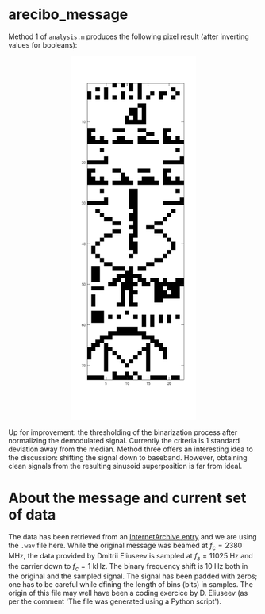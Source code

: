 # arecibo_message


Method 1 of `analysis.m` produces the following pixel result (after inverting values for booleans):

<p align="center">
  <img src="assets/message_pixels.png" width="50%" />
</p>

Up for improvement: the thresholding of the binarization process after normalizing the demodulated signal. Currently the criteria is 1 standard deviation away from the median.
Method three offers an interesting idea to the discussion: shifting the signal down to baseband. However, obtaining clean signals from the resulting sinusoid superposition is far from ideal.


# About the message and current set of data

The data has been retrieved from an [InternetArchive entry](https://archive.org/details/the-arecibo-message) and we are using the `.wav` file here. While the original message was beamed at $f_c = 2380$ MHz, the data provided by Dmitrii Eliuseev is sampled at $f_s = 11025$ Hz and the carrier down to $f_c = 1$ kHz. The binary frequency shift is 10 Hz both in the original and the sampled signal. The signal has been padded with zeros; one has to be careful while dfining the length of bins (bits) in samples. The origin of this file may well have been a coding exercice by D. Eliuseev (as per the comment 'The file was generated using a Python script').

